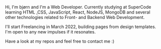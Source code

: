Hi, I'm bjørn and I'm a Web Developer.
Currently studying at SuperCode learning HTML ,CSS, JavaScript, React, NodeJS, MongoDB 
and several other technologies related to Front- and Backend Web Development.

I'll start Freelancing in March 2022, building pages from design templates. I'm open to any new impulses if
it resonates.

Have a look at my repos and feel free to contact me :)

